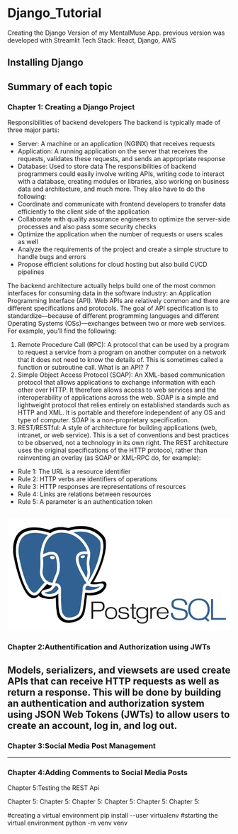 # Django_Tutorial
Creating the Django Version of my MentalMuse App.
previous version was developed with Streamlit
Tech Stack:
React, Django, AWS
## Installing Django

## Summary of each topic
### Chapter 1: Creating a Django Project

Responsibilities of backend developers
The backend is typically made of three major parts:
- Server: A machine or an application (NGINX) that receives requests
- Application: A running application on the server that receives the requests, validates these requests, and sends an appropriate response
- Database: Used to store data
The responsibilities of backend programmers could easily involve writing APIs, writing code to interact with a database, creating modules or libraries, also working on business data and architecture, and much more.
They also have to do the following:
- Coordinate and communicate with frontend developers to transfer data efficiently to the client side of the application
- Collaborate with quality assurance engineers to optimize the server-side processes and also pass some security checks
- Optimize the application when the number of requests or users scales as well
- Analyze the requirements of the project and create a simple structure to handle bugs and errors
- Propose efficient solutions for cloud hosting but also build CI/CD pipelines

The backend architecture actually helps build one of the most common interfaces for consuming data in the software industry: an Application Programming Interface (API).
Web APIs are relatively common and there are different specifications and protocols. The goal of API specification is to standardize—because of different programming languages and different Operating Systems (OSs)—exchanges between two or more web services.
For example, you’ll find the following:
1. Remote Procedure Call (RPC): A protocol that can be used by a program to request a service 
from a program on another computer on a network that it does not need to know the details
of. This is sometimes called a function or subroutine call.
What is an API? 7
2. Simple Object Access Protocol (SOAP): An XML-based communication protocol that 
allows applications to exchange information with each other over HTTP. It therefore allows 
access to web services and the interoperability of applications across the web. SOAP is a 
simple and lightweight protocol that relies entirely on established standards such as HTTP 
and XML. It is portable and therefore independent of any OS and type of computer. SOAP is 
a non-proprietary specification.
3. REST/RESTful: A style of architecture for building applications (web, intranet, or web service). 
This is a set of conventions and best practices to be observed, not a technology in its own 
right. The REST architecture uses the original specifications of the HTTP protocol, rather than 
reinventing an overlay (as SOAP or XML-RPC do, for example):
- Rule 1: The URL is a resource identifier
- Rule 2: HTTP verbs are identifiers of operations
- Rule 3: HTTP responses are representations of resources
- Rule 4: Links are relations between resources
- Rule 5: A parameter is an authentication token




![Alt text](image.png)
-----------
### Chapter 2:Authentification and Authorization using JWTs
Models, serializers, and viewsets are used create APIs that can receive HTTP requests as well as return a response. 
This will be done by building an authentication and authorization system using JSON Web Tokens (JWTs) to allow users to create an account, log in, and log out.
-------
### Chapter 3:Social Media Post Management
--------
### Chapter 4:Adding Comments to Social Media Posts


Chapter 5:Testing the REST Api


Chapter 5:
Chapter 5:
Chapter 5:
Chapter 5:
Chapter 5:
Chapter 5:

#creating a virtual environment
pip install --user virtualenv
#starting the virtual environment
python -m venv venv
